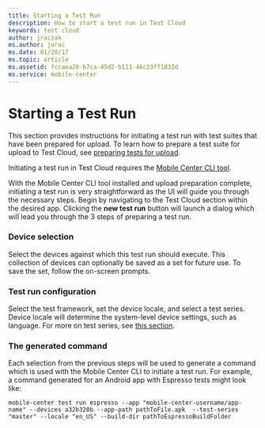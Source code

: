 ```yaml
---
title: Starting a Test Run
description: How to start a test run in Test Cloud
keywords: test cloud
author: jraczak
ms.author: jurac
ms.date: 01/20/17
ms.topic: article
ms.assetid: fccaea20-b7ca-45d2-b111-46c23ff1832d
ms.service: mobile-center
---
```


# Starting a Test Run

This section provides instructions for initiating a test run with test suites that have been prepared for upload. To learn how to prepare a test suite for upload to Test Cloud, see [preparing tests for upload](/test-cloud/preparing-tests-for-upload).

Initiating a test run in Test Cloud requires the [Mobile Center CLI tool](/cli/).

With the Mobile Center CLI tool installed and upload preparation complete, initiating a test run is very straightforward as the UI will guide you through the necessary steps. Begin by navigating to the Test Cloud section within the desired app. Clicking the **new test run** button will launch a dialog which will lead you through the 3 steps of preparing a test run.

### Device selection
Select the devices against which this test run should execute. This collection of devices can optionally be saved as a set for future use. To save the set, follow the on-screen prompts.

### Test run configuration
Select the test framework, set the device locale, and select a test series. Device locale will determine the system-level device settings, such as language. For more on test series, see [this section](/test-cloud/core-concepts).

### The generated command
Each selection from the previous steps will be used to generate a command which is used with the Mobile Center CLI to initiate a test run. For example, a command generated for an Android app with Espresso tests might look like:

```
mobile-center test run espresso --app "mobile-center-username/app-name" --devices a32b320b --app-path pathToFile.apk  --test-series "master" --locale "en_US" --build-dir pathToEspressoBuildFolder
```
